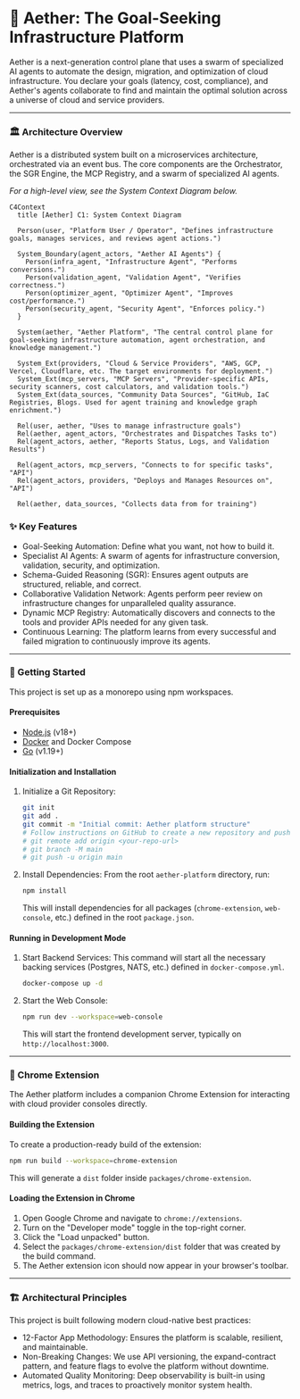 # 🚀 Aether: The Goal-Seeking Infrastructure Platform

Aether is a next-generation control plane that uses a swarm of specialized AI agents to automate the design, migration, and optimization of cloud infrastructure. You declare your goals (latency, cost, compliance), and Aether's agents collaborate to find and maintain the optimal solution across a universe of cloud and service providers.

---

### 🏛️ Architecture Overview

Aether is a distributed system built on a microservices architecture, orchestrated via an event bus. The core components are the Orchestrator, the SGR Engine, the MCP Registry, and a swarm of specialized AI agents.

*For a high-level view, see the System Context Diagram below.*

```mermaid
C4Context
  title [Aether] C1: System Context Diagram

  Person(user, "Platform User / Operator", "Defines infrastructure goals, manages services, and reviews agent actions.")
  
  System_Boundary(agent_actors, "Aether AI Agents") {
    Person(infra_agent, "Infrastructure Agent", "Performs conversions.")
    Person(validation_agent, "Validation Agent", "Verifies correctness.")
    Person(optimizer_agent, "Optimizer Agent", "Improves cost/performance.")
    Person(security_agent, "Security Agent", "Enforces policy.")
  }

  System(aether, "Aether Platform", "The central control plane for goal-seeking infrastructure automation, agent orchestration, and knowledge management.")

  System_Ext(providers, "Cloud & Service Providers", "AWS, GCP, Vercel, Cloudflare, etc. The target environments for deployment.")
  System_Ext(mcp_servers, "MCP Servers", "Provider-specific APIs, security scanners, cost calculators, and validation tools.")
  System_Ext(data_sources, "Community Data Sources", "GitHub, IaC Registries, Blogs. Used for agent training and knowledge graph enrichment.")

  Rel(user, aether, "Uses to manage infrastructure goals")
  Rel(aether, agent_actors, "Orchestrates and Dispatches Tasks to")
  Rel(agent_actors, aether, "Reports Status, Logs, and Validation Results")
  
  Rel(agent_actors, mcp_servers, "Connects to for specific tasks", "API")
  Rel(agent_actors, providers, "Deploys and Manages Resources on", "API")
  
  Rel(aether, data_sources, "Collects data from for training")
```

### ✨ Key Features

-   Goal-Seeking Automation: Define what you want, not how to build it.
-   Specialist AI Agents: A swarm of agents for infrastructure conversion, validation, security, and optimization.
-   Schema-Guided Reasoning (SGR): Ensures agent outputs are structured, reliable, and correct.
-   Collaborative Validation Network: Agents perform peer review on infrastructure changes for unparalleled quality assurance.
-   Dynamic MCP Registry: Automatically discovers and connects to the tools and provider APIs needed for any given task.
-   Continuous Learning: The platform learns from every successful and failed migration to continuously improve its agents.

---

### 🚀 Getting Started

This project is set up as a monorepo using npm workspaces.

#### Prerequisites

-   [Node.js](https://nodejs.org/) (v18+)
-   [Docker](https://www.docker.com/) and Docker Compose
-   [Go](https://go.dev/) (v1.19+)

#### Initialization and Installation

1.  Initialize a Git Repository:
    ```bash
    git init
    git add .
    git commit -m "Initial commit: Aether platform structure"
    # Follow instructions on GitHub to create a new repository and push
    # git remote add origin <your-repo-url>
    # git branch -M main
    # git push -u origin main
    ```

2.  Install Dependencies:
    From the root `aether-platform` directory, run:
    ```bash
    npm install
    ```
    This will install dependencies for all packages (`chrome-extension`, `web-console`, etc.) defined in the root `package.json`.

#### Running in Development Mode

1.  Start Backend Services:
    This command will start all the necessary backing services (Postgres, NATS, etc.) defined in `docker-compose.yml`.
    ```bash
    docker-compose up -d
    ```

2.  Start the Web Console:
    ```bash
    npm run dev --workspace=web-console
    ```
    This will start the frontend development server, typically on `http://localhost:3000`.

---

### 🧩 Chrome Extension

The Aether platform includes a companion Chrome Extension for interacting with cloud provider consoles directly.

#### Building the Extension

To create a production-ready build of the extension:
```bash
npm run build --workspace=chrome-extension
```
This will generate a `dist` folder inside `packages/chrome-extension`.

#### Loading the Extension in Chrome

1.  Open Google Chrome and navigate to `chrome://extensions`.
2.  Turn on the "Developer mode" toggle in the top-right corner.
3.  Click the "Load unpacked" button.
4.  Select the `packages/chrome-extension/dist` folder that was created by the build command.
5.  The Aether extension icon should now appear in your browser's toolbar.

---

### 🏗️ Architectural Principles

This project is built following modern cloud-native best practices:

-   12-Factor App Methodology: Ensures the platform is scalable, resilient, and maintainable.
-   Non-Breaking Changes: We use API versioning, the expand-contract pattern, and feature flags to evolve the platform without downtime.
-   Automated Quality Monitoring: Deep observability is built-in using metrics, logs, and traces to proactively monitor system health.
